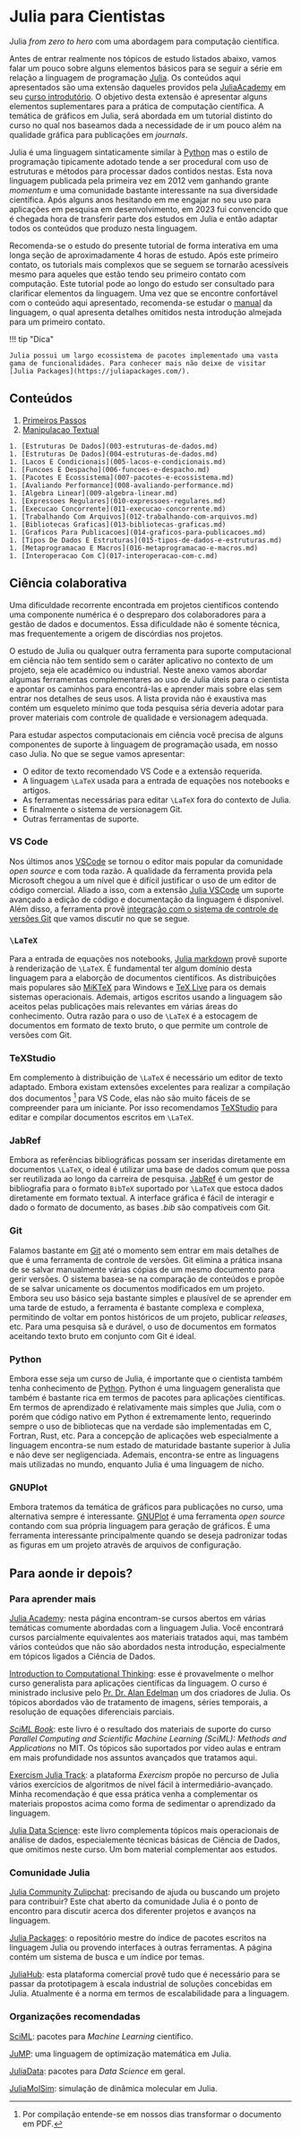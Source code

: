 # Julia para Cientistas

Julia *from zero to hero* com uma abordagem para computação científica.

Antes de entrar realmente nos tópicos de estudo listados abaixo, vamos falar um pouco sobre alguns elementos básicos para se seguir a série em relação a linguagem de programação [Julia](https://julialang.org/). Os conteúdos aqui apresentados são uma extensão daqueles providos pela [JuliaAcademy](https://juliaacademy.com/) em seu [curso introdutório](https://github.com/JuliaAcademy/Introduction-to-Julia). O objetivo desta extensão é apresentar alguns elementos suplementares para a prática de computação científica. A temática de gráficos em Julia, será abordada em um tutorial distinto do curso no qual nos baseamos dada a necessidade de ir um pouco além na qualidade gráfica para publicações em *journals*.

Julia é uma linguagem sintaticamente similar à [Python](https://www.python.org/) mas o estilo de programação tipicamente adotado tende a ser procedural com uso de estruturas e métodos para processar dados contidos nestas. Esta nova linguagem publicada pela primeira vez em 2012 vem ganhando grante *momentum* e uma comunidade bastante interessante na sua diversidade científica. Após alguns anos hesitando em me engajar no seu uso para aplicações em pesquisa em desenvolvimento, em 2023 fui convencido que é chegada hora de transferir parte dos estudos em Julia e então adaptar todos os conteúdos que produzo nesta linguagem.

Recomenda-se o estudo do presente tutorial de forma interativa em uma longa seção de aproximadamente 4 horas de estudo. Após este primeiro contato, os tutorials mais complexos que se seguem se tornarão acessíveis mesmo para aqueles que estão tendo seu primeiro contato com computação. Este tutorial pode ao longo do estudo ser consultado para clarificar elementos da linguagem. Uma vez que se encontre confortável com o conteúdo aqui apresentado, recomenda-se estudar o [manual](https://docs.julialang.org/en/v1/manual/getting-started/) da linguagem, o qual apresenta detalhes omitidos nesta introdução almejada para um primeiro contato.

!!! tip "Dica"

    Julia possui um largo ecossistema de pacotes implementado uma vasta gama de funcionalidades. Para conhecer mais não deixe de visitar [Julia Packages](https://juliapackages.com/).

## Conteúdos

1. [Primeiros Passos](001-primeiros-passos.md)
1. [Manipulacao Textual](002-manipulacao-textual.md)

```
1. [Estruturas De Dados](003-estruturas-de-dados.md)
1. [Estruturas De Dados](004-estruturas-de-dados.md)
1. [Lacos E Condicionais](005-lacos-e-condicionais.md)
1. [Funcoes E Despacho](006-funcoes-e-despacho.md)
1. [Pacotes E Ecossistema](007-pacotes-e-ecossistema.md)
1. [Avaliando Performance](008-avaliando-performance.md)
1. [Algebra Linear](009-algebra-linear.md)
1. [Expressoes Regulares](010-expressoes-regulares.md)
1. [Execucao Concorrente](011-execucao-concorrente.md)
1. [Trabalhando Com Arquivos](012-trabalhando-com-arquivos.md)
1. [Bibliotecas Graficas](013-bibliotecas-graficas.md)
1. [Graficos Para Publicacoes](014-graficos-para-publicacoes.md)
1. [Tipos De Dados E Estruturas](015-tipos-de-dados-e-estruturas.md)
1. [Metaprogramacao E Macros](016-metaprogramacao-e-macros.md)
1. [Interoperacao Com C](017-interoperacao-com-c.md)
```

## Ciência colaborativa

Uma dificuldade recorrente encontrada em projetos científicos contendo uma componente numérica é o despreparo dos colaboradores para a gestão de dados e documentos. Essa dificuldade não é somente técnica, mas frequentemente a origem de discórdias nos projetos.

O estudo de Julia ou qualquer outra ferramenta para suporte computacional em ciência não tem sentido sem o caráter aplicativo no contexto de um projeto, seja ele acadêmico ou industrial. Neste anexo vamos abordar algumas ferramentas complementares ao uso de Julia úteis para o cientista e apontar os caminhos para encontrá-las e aprender mais sobre elas sem entrar nos detalhes de seus usos. A lista provida não é exaustiva mas contém um esqueleto mínimo que toda pesquisa séria deveria adotar para prover materiais com controle de qualidade e versionagem adequada.

Para estudar aspectos computacionais em ciência você precisa de alguns componentes de suporte à linguagem de programação usada, em nosso caso Julia. No que se segue vamos apresentar:

- O editor de texto recomendado VS Code e a extensão requerida.
- A linguagem ``\LaTeX`` usada para a entrada de equações nos notebooks e artigos.
- As ferramentas necessárias para editar ``\LaTeX`` fora do contexto de Julia.
- E finalmente o sistema de versionagem Git.
- Outras ferramentas de suporte.

### VS Code

Nos últimos anos [VSCode](https://code.visualstudio.com/) se tornou o editor mais popular da comunidade *open source* e com toda razão. A qualidade da ferramenta provida pela Microsoft chegou a um nível que é difícil justificar o uso de um editor de código comercial. Aliado a isso, com a extensão [Julia VSCode](https://www.julia-vscode.org/) um suporte avançado a edição de código e documentação da linguagem é disponível. Além disso, a ferramenta provê [integração com o sistema de controle de versões Git](https://code.visualstudio.com/docs/sourcecontrol/overview) que vamos discutir no que se segue.

### ``\LaTeX``

Para a entrada de equações nos notebooks, [Julia markdown](https://docs.julialang.org/en/v1/stdlib/Markdown/) provê suporte à renderização de ``\LaTeX``. É fundamental ter algum domínio desta linguagem para a elaborção de documentos científicos. As distribuições mais populares são [MiKTeX](https://miktex.org/) para Windows e [TeX Live](https://tug.org/texlive/) para os demais sistemas operacionais. Ademais, artigos escritos usando a linguagem são aceitos pelas publicações mais relevantes em várias áreas do conhecimento. Outra razão para o uso de ``\LaTeX`` é a estocagem de documentos em formato de texto bruto, o que permite um controle de versões com Git.

### TeXStudio

Em complemento à distribuição de ``\LaTeX`` é necessário um editor de texto adaptado. Embora existam extensões excelentes para realizar a compilação dos documentos [^1] para VS Code, elas não são muito fáceis de se compreender para um iniciante. Por isso recomendamos [TeXStudio](https://www.texstudio.org/) para editar e compilar documentos escritos em ``\LaTeX``.

[^1]: Por compilação entende-se em nossos dias transformar o documento em PDF.

### JabRef

Embora as referências bibliográficas possam ser inseridas diretamente em documentos ``\LaTeX``, o ideal é utilizar uma base de dados comum que possa ser reutilizada ao longo da carreira de pesquisa. [JabRef](https://www.jabref.org/) é um gestor de bibliografia para o formato ``BibTeX`` suportado por ``\LaTeX`` que estoca dados diretamente em formato textual. A interface gráfica é fácil de interagir e dado o formato de documento, as bases *.bib* são compatíveis com Git. 

### Git

Falamos bastante em [Git](https://git-scm.com/downloads) até o momento sem entrar em mais detalhes de que é uma ferramenta de controle de versões. Git elimina a prática insana de se salvar manualmente várias cópias de um mesmo documento para gerir versões. O sistema basea-se na comparação de conteúdos e propõe de se salvar unicamente os documentos modificados em um projeto. Embora seu uso básico seja bastante simples e plausível de se aprender em uma tarde de estudo, a ferramenta é bastante complexa e complexa, permitindo de voltar em pontos históricos de um projeto, publicar *releases*, etc. Para uma pesquisa sã e durável, o uso de documentos em formatos aceitando texto bruto em conjunto com Git é ideal.

### Python

Embora esse seja um curso de Julia, é importante que o cientista também tenha conhecimento de [Python](https://www.python.org/). Python é uma linguagem generalista que também é bastante rica em termos de pacotes para aplicações científicas. Em termos de aprendizado é relativamente mais simples que Julia, com o porém que código nativo em Python é extremamente lento, requerindo sempre o uso de bibliotecas que na verdade são implementadas em C, Fortran, Rust, etc. Para a concepção de aplicações web especialmente a linguagem encontra-se num estado de maturidade bastante superior à Julia e não deve ser negligenciada. Ademais, encontra-se entre as linguagens mais utilizadas no mundo, enquanto Julia é uma linguagem de nicho.

### GNUPlot

Embora tratemos da temática de gráficos para publicações no curso, uma alternativa sempre é interessante. [GNUPlot](http://www.gnuplot.info/) é uma ferramenta *open source* contando com sua própria linguagem para geração de gráficos. É uma ferramenta interessante principalmente quando se deseja padronizar todas as figuras em um projeto através de arquivos de configuração.

## Para aonde ir depois?

### Para aprender mais

[Julia Academy](https://juliaacademy.com/): nesta página encontram-se cursos abertos em várias temáticas comumente abordadas com a linguagem Julia. Você encontrará cursos parcialmente equivalentes aos materiais tratados aqui, mas também vários conteúdos que não são abordados nesta introdução, especialmente em tópicos ligados a Ciência de Dados.

[Introduction to Computational Thinking](https://computationalthinking.mit.edu/Fall23/): esse é provavelmente o melhor curso generalista para aplicações científicas da linguagem. O curso é ministrado inclusive pelo [Pr. Dr. Alan Edelman](https://en.wikipedia.org/wiki/Alan_Edelman) um dos criadores de Julia. Os tópicos abordados vão de tratamento de imagens, séries temporais, a resolução de equações diferenciais parciais.

[*SciML Book*](https://book.sciml.ai/): este livro é o resultado dos materiais de suporte do curso *Parallel Computing and Scientific Machine Learning (SciML): Methods and Applications* no MIT. Os tópicos são suportados por vídeo aulas e entram em mais profundidade nos assuntos avançados que tratamos aqui.

[Exercism Julia Track](https://exercism.org/tracks/julia): a plataforma  *Exercism* propõe no percurso de Julia vários exercícios de algoritmos de nível fácil à intermediário-avançado. Minha recomendação é que essa prática venha a complementar os materiais propostos acima como forma de sedimentar o aprendizado da linguagem.

[Julia Data Science](https://juliadatascience.io/): este livro complementa tópicos mais operacionais de análise de dados, especialemente técnicas básicas de Ciência de Dados, que omitimos neste curso. Um bom material complementar aos estudos.

### Comunidade Julia

[Julia Community Zulipchat](https://julialang.zulipchat.com/): precisando de ajuda ou buscando um projeto para contribuir? Este chat aberto da comunidade Julia é o ponto de encontro para discutir acerca dos diferenter projetos e avanços na linguagem.

[Julia Packages](https://juliapackages.com/): o repositório mestre do índice de pacotes escritos na linguagem Julia ou provendo interfaces à outras ferramentas. A página contém um sistema de busca e um índice por temas.

[JuliaHub](https://juliahub.com/): esta plataforma comercial provê tudo que é necessário para se passar da prototipagem à escala industrial de soluções concebidas em Julia. Atualmente é a norma em termos de escalabilidade para a linguagem.

### Organizações recomendadas

[SciML](https://sciml.ai/): pacotes para *Machine Learning* científico.

[JuMP](https://jump.dev/): uma linguagem de optimização matemática em Julia.

[JuliaData](https://github.com/JuliaData): pacotes para *Data Science* em geral.

[JuliaMolSim](https://juliamolsim.github.io/): simulação de dinâmica molecular em Julia.